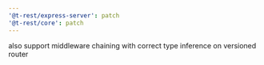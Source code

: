 ```yaml
---
'@t-rest/express-server': patch
'@t-rest/core': patch
---
```


also support middleware chaining with correct type inference on versioned router
